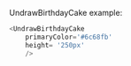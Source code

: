 UndrawBirthdayCake example:
```js 
<UndrawBirthdayCake
    primaryColor='#6c68fb'
    height= '250px'
    />
```